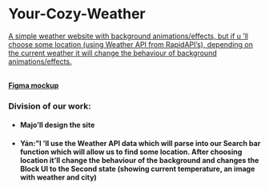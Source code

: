 # Your-Cozy-Weather

<p><u> A simple weather website with background animations/effects, but if u ’ll choose some location (using Weather API from RapidAPI’s), depending on the current weather it will change the behaviour of background animations/effects. </u></p>
<br/>
<a href="https://www.figma.com/file/UspwXFmr15akQ2tFMfpSGy/Untitled?node-id=0%3A1"><b>Figma mockup</B></a>
<h3>Division of our work:</h3>
<ul>
  <li><h4>Majo’ll design the site</h4></li>
  <li><h4>Yán:"I ’ll use the Weather API data which will parse into our Search bar function which will allow us to find some location. After choosing location it’ll change the behaviour of the background and changes the Block UI to the Second state (showing current temperature, an image with weather and city) </h4></li>
</ul>
